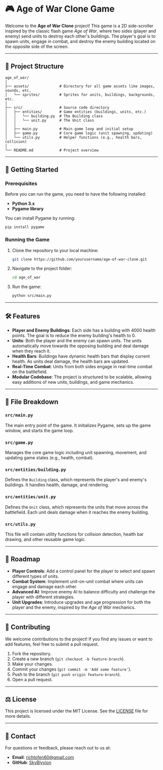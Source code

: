 
# 🎮 Age of War Clone Game

Welcome to the **Age of War Clone** project! This game is a 2D side-scroller inspired by the classic flash game *Age of War*, where two sides (player and enemy) send units to destroy each other's buildings. The player's goal is to spawn units, engage in combat, and destroy the enemy building located on the opposite side of the screen.


---

## 📝 Project Structure

```
age_of_war/
│
├── assets/              # Directory for all game assets like images, sounds, etc.
│   └── sprites/         # Sprites for units, buildings, backgrounds, etc.
│
├── src/                 # Source code directory
│   ├── entities/        # Game entities (buildings, units, etc.)
│   │   └── building.py  # The Building class
│   │   └── unit.py      # The Unit class
│   │
│   ├── main.py          # Main game loop and initial setup
│   ├── game.py          # Core game logic (unit spawning, updating)
│   └── utils.py         # Helper functions (e.g., health bars, collision)
│
└── README.md            # Project overview
```

---

## 🚀 Getting Started

### Prerequisites

Before you can run the game, you need to have the following installed:

- **Python 3.x**
- **Pygame library**

You can install Pygame by running:

```bash
pip install pygame
```

### Running the Game

1. Clone the repository to your local machine:
    ```bash
    git clone https://github.com/yourusername/age-of-war-clone.git
    ```
   
2. Navigate to the project folder:
    ```bash
    cd age_of_war
    ```

3. Run the game:
    ```bash
    python src/main.py
    ```

---

## 🛠️ Features

- **Player and Enemy Buildings**: Each side has a building with 4000 health points. The goal is to reduce the enemy building's health to 0.
- **Units**: Both the player and the enemy can spawn units. The units automatically move towards the opposing building and deal damage when they reach it.
- **Health Bars**: Buildings have dynamic health bars that display current health. As units deal damage, the health bars are updated.
- **Real-Time Combat**: Units from both sides engage in real-time combat on the battlefield.
- **Modular Codebase**: The project is structured to be scalable, allowing easy additions of new units, buildings, and game mechanics.

---

## 📁 File Breakdown

### `src/main.py`
The main entry point of the game. It initializes Pygame, sets up the game window, and starts the game loop.

### `src/game.py`
Manages the core game logic including unit spawning, movement, and updating game states (e.g., health, combat).

### `src/entities/building.py`
Defines the `Building` class, which represents the player's and enemy's buildings. It handles health, damage, and rendering.

### `src/entities/unit.py`
Defines the `Unit` class, which represents the units that move across the battlefield. Each unit deals damage when it reaches the enemy building.

### `src/utils.py`
This file will contain utility functions for collision detection, health bar drawing, and other reusable game logic.

---

## 🎯 Roadmap

- **Player Controls**: Add a control panel for the player to select and spawn different types of units.
- **Combat System**: Implement unit-on-unit combat where units can engage and damage each other.
- **Advanced AI**: Improve enemy AI to balance difficulty and challenge the player with different strategies.
- **Unit Upgrades**: Introduce upgrades and age progression for both the player and the enemy, inspired by the *Age of War* mechanics.

---

## 🤝 Contributing

We welcome contributions to the project! If you find any issues or want to add features, feel free to submit a pull request.

1. Fork the repository.
2. Create a new branch (`git checkout -b feature-branch`).
3. Make your changes.
4. Commit your changes (`git commit -m 'Add some feature'`).
5. Push to the branch (`git push origin feature-branch`).
6. Open a pull request.

---

## ⚖️ License

This project is licensed under the MIT License. See the [LICENSE](LICENSE) file for more details.

---

## 📧 Contact

For questions or feedback, please reach out to us at:

- **Email**: richtofen60@gmail.com
- **GitHub**: [SkyBlyvion](https://github.com/SkyBlyvion)
